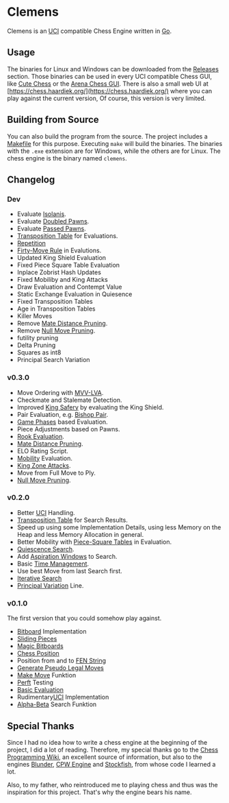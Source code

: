 # Clemens

Clemens is an [UCI](https://www.shredderchess.com/de/schach-features/uci-universal-chess-interface.html) compatible Chess Engine written in [Go](https://go.dev/).


## Usage

The binaries for Linux and Windows can be downloaded from the [Releases](https://github.com/shaardie/clemens/releases) section.
Those binaries can be used in every UCI compatible Chess GUI, like [Cute Chess](https://cutechess.com/) or the [Arena Chess GUI](http://www.playwitharena.de/).
There is also a small web UI at [https://chess.haardiek.org/](https://chess.haardiek.org/) where you can play against the current version,
Of course, this version is very limited.

## Building from Source

You can also build the program from the source.
The project includes a [Makefile](./Makefile) for this purpose.
Executing `make` will build the binaries.
The binaries with the `.exe` extension are for Windows, while the others are for Linux.
The chess engine is the binary named `clemens`.

## Changelog

### Dev

* Evaluate [Isolanis](https://www.chessprogramming.org/Isolated_Pawn).
* Evaluate [Doubled Pawns](https://www.chessprogramming.org/Doubled_Pawn).
* Evaluate [Passed Pawns](???).
* [Transposition Table](https://www.chessprogramming.org/Transposition_Table) for Evaluations.
* [Repetition](https://www.chessprogramming.org/Repetitions)
* [Firty-Move Rule](https://www.chessprogramming.org/Fifty-move_Rule) in Evalutions.
* Updated King Shield Evaluation
* Fixed Piece Square Table Evaluation
* Inplace Zobrist Hash Updates
* Fixed Mobiliby and King Attacks
* Draw Evaluation and Contempt Value
* Static Exchange Evaluation in Quiesence
* Fixed Transposition Tables
* Age in Transposition Tables
* Killer Moves
* Remove [Mate Distance Pruning](https://www.chessprogramming.org/Mate_Distance_Pruning).
* Remove [Null Move Pruning](https://www.chessprogramming.org/Null_Move_Pruning).
* futility pruning
* Delta Pruning
* Squares as int8
* Principal Search Variation

### v0.3.0

* Move Ordering with [MVV-LVA](https://www.chessprogramming.org/MVV-LVA).
* Checkmate and Stalemate Detection.
* Improved [King Safery](https://www.chessprogramming.org/King_Pattern#King_Safety) by evaluating the King Shield.
* Pair Evaluation, e.g. [Bishop Pair](https://www.chessprogramming.org/Bishop_Pair).
* [Game Phases](https://www.chessprogramming.org/Game_Phases) based Evaluation.
* Piece Adjustments based on Pawns.
* [Rook Evaluation](https://www.chessprogramming.org/Evaluation_of_Pieces#Rook).
* [Mate Distance Pruning](https://www.chessprogramming.org/Mate_Distance_Pruning).
* ELO Rating Script.
* [Mobility](https://www.chessprogramming.org/Mobility) Evaluation.
* [King Zone Attacks](https://www.chessprogramming.org/King_Safety#Attacking_King_Zone).
* Move from Full Move to Ply.
* [Null Move Pruning](https://www.chessprogramming.org/Null_Move_Pruning).

### v0.2.0

* Better [UCI](https://www.shredderchess.com/de/schach-features/uci-universal-chess-interface.html) Handling.
* [Transposition Table](https://www.chessprogramming.org/Transposition_Table) for Search Results.
* Speed up using some Implementation Details, using less Memory on the Heap and less Memory Allocation in general.
* Better Mobility with [Piece-Square Tables](https://www.chessprogramming.org/Piece-Square_Tables) in Evaluation.
* [Quiescence Search](https://www.chessprogramming.org/Quiescence_Search).
* Add [Aspiration Windows](https://www.chessprogramming.org/Aspiration_Windows) to Search.
* Basic [Time Management](https://www.chessprogramming.org/Time_Management).
* Use best Move from last Search first.
* [Iterative Search](https://www.chessprogramming.org/Iterative_Search)
* [Principal Variation](https://www.chessprogramming.org/Principal_Variation) Line.

### v0.1.0

The first version that you could somehow play against.

* [Bitboard](https://www.chessprogramming.org/Bitboards) Implementation
* [Sliding Pieces](https://www.chessprogramming.org/Sliding_Pieces)
* [Magic Bitboards](https://www.chessprogramming.org/Magic_Bitboards)
* [Chess Position](https://www.chessprogramming.org/Chess_Position)
* Position from and to [FEN String](https://www.chessprogramming.org/Forsyth-Edwards_Notation)
* [Generate Pseudo Legal Moves](https://www.chessprogramming.org/Move_Generation)
* [Make Move](https://www.chessprogramming.org/Make_Move) Funktion
* [Perft](https://www.chessprogramming.org/Perft) Testing
* [Basic Evaluation](https://www.chessprogramming.org/Evaluation#Where_to_Start)
* Rudimentary[UCI](https://www.shredderchess.com/de/schach-features/uci-universal-chess-interface.html) Implementation
* [Alpha-Beta](https://www.chessprogramming.org/Alpha-Beta) Search Funktion

## Special Thanks

Since I had no idea how to write a chess engine at the beginning of the project, I did a lot of reading.
Therefore, my special thanks go to the [Chess Programming Wiki](https://www.chessprogramming.org/Main_Page), an excellent source of information, but also to the engines [Blunder](https://github.com/algerbrex/blunder), [CPW Engine](https://github.com/nescitus/cpw-engine) and [Stockfish](https://github.com/official-stockfish/Stockfish), from whose code I learned a lot.

Also, to my father, who reintroduced me to playing chess and thus was the inspiration for this project.
That's why the engine bears his name.
